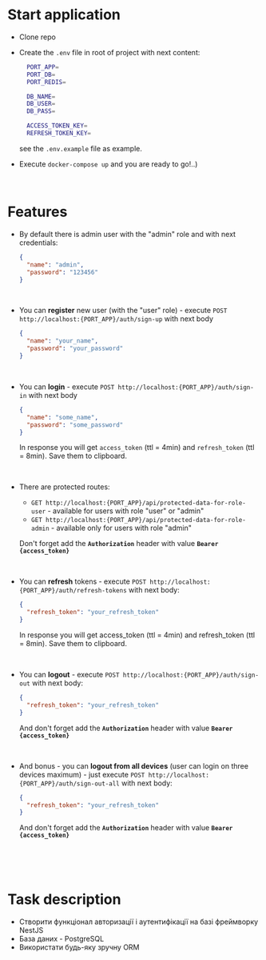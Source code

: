 # **Start application**

- Clone repo

- Create the `.env` file in root of project with next content:

  ```bash
    PORT_APP=
    PORT_DB=
    PORT_REDIS=

    DB_NAME=
    DB_USER=
    DB_PASS=

    ACCESS_TOKEN_KEY=
    REFRESH_TOKEN_KEY=
  ```

  see the `.env.example` file as example.

- Execute `docker-compose up` and you are ready to go!..)

<br />

# Features

- By default there is admin user with the "admin" role and with next credentials:

  ```json
  {
    "name": "admin",
    "password": "123456"
  }
  ```

<br />

- You can **register** new user (with the "user" role) - execute `POST http://localhost:{PORT_APP}/auth/sign-up` with next body

  ```json
  {
    "name": "your_name",
    "password": "your_password"
  }
  ```

<br />

- You can **login** - execute `POST http://localhost:{PORT_APP}/auth/sign-in` with next body

  ```json
  {
    "name": "some_name",
    "password": "some_password"
  }
  ```

  In response you will get `access_token` (ttl = 4min) and `refresh_token` (ttl = 8min). Save them to clipboard.

<br />

- There are protected routes:

  - `GET http://localhost:{PORT_APP}/api/protected-data-for-role-user` - available for users with role "user" or "admin"
  - `GET http://localhost:{PORT_APP}/api/protected-data-for-role-admin` - available only for users with role "admin"

  Don't forget add the **`Authorization`** header with value **`Bearer {access_token}`**

<br />

- You can **refresh** tokens - execute `POST http://localhost:{PORT_APP}/auth/refresh-tokens` with next body:

  ```json
  {
    "refresh_token": "your_refresh_token"
  }
  ```

  In response you will get access_token (ttl = 4min) and refresh_token (ttl = 8min). Save them to clipboard.

<br />

- You can **logout** - execute `POST http://localhost:{PORT_APP}/auth/sign-out` with next body:

  ```json
  {
    "refresh_token": "your_refresh_token"
  }
  ```

  And don't forget add the **`Authorization`** header with value **`Bearer {access_token}`**

<br />

- And bonus - you can **logout from all devices** (user can login on three devices maximum) - just execute `POST http://localhost:{PORT_APP}/auth/sign-out-all` with next body:

  ```json
  {
    "refresh_token": "your_refresh_token"
  }
  ```

  And don't forget add the **`Authorization`** header with value **`Bearer {access_token}`**

<br />
<br />
<br />

# **Task description**

- Створити функціонал авторизації і аутентифікації на базі фреймворку NestJS
- База даних - PostgreSQL
- Використати будь-яку зручну ORM
